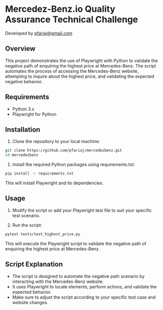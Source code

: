# Mercedez-Benz.io Quality Assurance Technical Challenge

Developed by pfariaj@gmail.com

## Overview

This project demonstrates the use of Playwright with Python to validate the negative path of enquiring the highest price at Mercedes-Benz. The script automates the process of accessing the Mercedes-Benz website, attempting to inquire about the highest price, and validating the expected negative behavior.

## Requirements

- Python 3.x
- Playwright for Python

## Installation

1. Clone the repository to your local machine:

```bash
git clone https://github.com/pfariaj/mercedezbenz.git
cd mercedezbenz
```

1. Install the required Python packages using requirements.txt:
```bash
pip install -r requirements.txt
```
This will install Playwright and its dependencies.

## Usage

1. Modify the script or add your Playwright test file to suit your specific test scenario.

2. Run the script:
```bash
pytest tests/test_highest_price.py  
```
This will execute the Playwright script to validate the negative path of enquiring the highest price at Mercedes-Benz.

## Script Explanation
- The script is designed to automate the negative path scenario by interacting with the Mercedes-Benz website.
- It uses Playwright to locate elements, perform actions, and validate the expected behavior.
- Make sure to adjust the script according to your specific test case and website changes.

